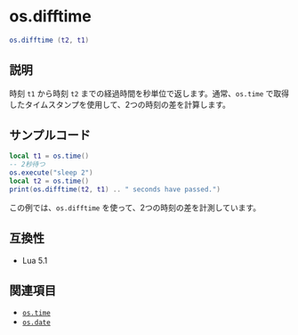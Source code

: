 # os.difftime

```lua
os.difftime (t2, t1)
```

## 説明

時刻 `t1` から時刻 `t2` までの経過時間を秒単位で返します。通常、`os.time` で取得したタイムスタンプを使用して、2つの時刻の差を計算します。

## サンプルコード

```lua
local t1 = os.time()
-- 2秒待つ
os.execute("sleep 2")
local t2 = os.time()
print(os.difftime(t2, t1) .. " seconds have passed.")
```

この例では、`os.difftime` を使って、2つの時刻の差を計測しています。

## 互換性

- Lua 5.1

## 関連項目

- [`os.time`](time.md)
- [`os.date`](date.md)